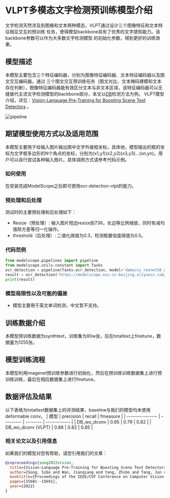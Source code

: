 
# VLPT多模态文字检测预训练模型介绍
文字检测天然涉及到图像和文本两种模态，VLPT通过设计三个图像特征和文本特征相互交互的预训练
任务，使得模型backbone具有了优秀的文字感知能力。该backbone参数可以作为大多数文字检测模型
的初始化参数，得到更好的训练效果。

## 模型描述
本模型主要包含三个特征编码器，分别为图像特征编码器、文本特征编码器以及图文交互编码器。通过
三个图文交互预训练任务（图文对比、文本掩码建模和文本存在判断），图像特征编码器能有效区分文本与非文本区域，该特征编码器可以无缝替代主流文字检测模型的backbone部分，本文以[DB](https://arxiv.org/pdf/1911.08947.pdf)检测方法为例。
VLPT模型介绍，详见：[Vision-Language Pre-Training for Boosting Scene Text Detectors](https://openaccess.thecvf.com/content/CVPR2022/papers/Song_Vision-Language_Pre-Training_for_Boosting_Scene_Text_Detectors_CVPR_2022_paper.pdf) 。

![pipeline](./resources/pipeline.png)


## 期望模型使用方式以及适用范围
本模型主要用于给输入图片输出图中文字外接框坐标，具体地，模型输出的框的坐标为文字框多边形的N个角点的坐标，分别为(x1,y1)(x2,y2)(x3,y3)...(xn,yn)。用户可以自行尝试各种输入图片。具体调用方式请参考代码示例。


### 如何使用
在安装完成ModelScope之后即可使用ocr-detection-vlpt的能力。

### 预处理和后处理
测试时的主要预处理和后处理如下：
- Resize（预处理）: 输入图片短边resize到736，长边等比例缩放，同时有减均值除方差等归一化操作。
- threshold（后处理）: 二值化阈值为0.3，检测框置信度阈值为0.5。

### 代码范例
```python
from modelscope.pipelines import pipeline
from modelscope.utils.constant import Tasks
ocr_detection = pipeline(Tasks.ocr_detection, model='damo/cv_resnet50_ocr-detection-vlpt')
result = ocr_detection('https://modelscope.oss-cn-beijing.aliyuncs.com/test/images/ocr_detection_vlpt.jpg')
print(result)
```


### 模型局限性以及可能的偏差
- 模型主要用于英文单词检测，中文暂不支持。

## 训练数据介绍
本模型预训练数据为synthtext，训练集为80w张，后在totaltext上finetune，数据量为1255张。

## 模型训练流程
本模型利用imagenet预训练参数进行初始化，然后在预训练训练数据集上进行预训练训练，最后在相应数据集上进行finetune。

## 数据评估及结果
以下表格为totaltext数据集上的评测结果，baseline与我们的模型均未使用deformable conv。
| 模型          | precision | recall | fmeasure |
| --------------- | --------- | -------- | ------------ |
| DB_wo_dconv | 0.85    | 0.79   | 0.82           |
| DB_wo_dconv (VLPT)  | 0.88    | 0.82   | 0.85      |



### 相关论文以及引用信息
如果我们的模型对您有帮助，请您引用我们的文章：
```BibTex
@inproceedings{song2022vision,
  title={Vision-Language Pre-Training for Boosting Scene Text Detectors},
  author={Song, Sibo and Wan, Jianqiang and Yang, Zhibo and Tang, Jun and Cheng, Wenqing and Bai, Xiang and Yao, Cong},
  booktitle={Proceedings of the IEEE/CVF Conference on Computer Vision and Pattern Recognition},
  pages={15681--15691},
  year={2022}
}
